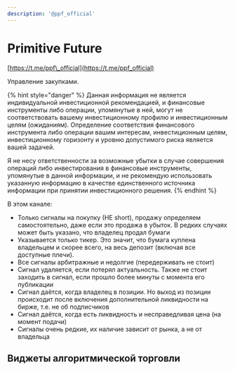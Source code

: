 ```yaml
---
description: '@ppf_official'
---
```


# Primitive Future

[https://t.me/ppf\_official](https://t.me/ppf_official)

Управление закупками.

{% hint style="danger" %}
Данная информация не является индивидуальной инвестиционной рекомендацией, и финансовые инструменты либо операции, упомянутые в ней, могут не соответствовать вашему инвестиционному профилю и инвестиционным целям \(ожиданиям\). Определение соответствия финансового инструмента либо операции вашим интересам, инвестиционным целям, инвестиционному горизонту и уровню допустимого риска является вашей задачей. 

Я не несу ответственности за возможные убытки в случае совершения операций либо инвестирования в финансовые инструменты, упомянутые в данной информации, и не рекомендую использовать указанную информацию в качестве единственного источника информации при принятии инвестиционного решения.
{% endhint %}

В этом канале:

* Только сигналы на покупку \(НЕ short\), продажу определяем самостоятельно, даже если это продажа в убыток. В редких случаях может быть указано, что владелец продал бумаги
* Указывается только тикер. Это значит, что бумага куплена владельцем и скорее всего, на весь депозит \(включая все доступные плечи\).
* Все сигналы арбитражные и недолгие \(передерживать не стоит\)
* Сигнал удаляется, если потерял актуальность. Также не стоит заходить в сигнал, если прошло более минуты с момента его публикации
* Сигнал даётся, когда владелец в позиции. Но выход из позиции происходит после включения дополнительной ликвидности на бирже, т.е. не об подписчиков
* Сигнал даётся, когда есть ликвидность и несправедливая цена \(на момент подачи\)
* Сигналы очень редкие, их наличие зависит от рынка, а не от владельца

## Виджеты алгоритмической торговли



